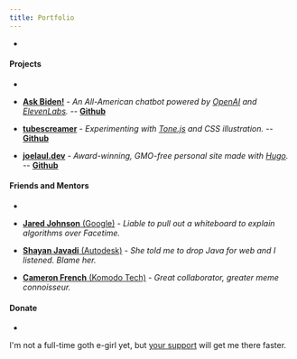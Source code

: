 ```yaml
---
title: Portfolio
---
```


-

#### Projects

-

- [**Ask Biden!**](https://askbiden.io) 
        - *An All-American chatbot powered by [OpenAI](https://openai.com) and [ElevenLabs](https://beta.elevenlabs.io).* -- [**Github**](https://github.com/joelaul/ask-biden)

- [**tubescreamer**](https://vermillion-flan-876ced.netlify.app)
        - *Experimenting with [Tone.js](https://tonejs.github.io) and CSS illustration.* -- [**Github**](https://github.com/joelaul/tubescreamer)

- [**joelaul.dev**](https://joelaul.dev)
        - *Award-winning, GMO-free personal site made with [Hugo](https://gohugo.io).* -- [**Github**](https://github.com/joelaul/joelaul.dev)


#### Friends and Mentors

-

- [**Jared Johnson** (Google)](https://jaredjohnson.dev)
        -  *Liable to pull out a whiteboard to explain algorithms over Facetime.*

- [**Shayan Javadi** (Autodesk)](https://shayanjavadi.com)
        - *She told me to drop Java for web and I listened. Blame her.*

- [**Cameron French** (Komodo Tech)](https://www.linkedin.com/in/camfrench/)
        - *Great collaborator, greater meme connoisseur.*

#### Donate

-

I'm not a full-time goth e-girl yet, but [your support](https://paypal.me/joelaul) will get me there faster.
 